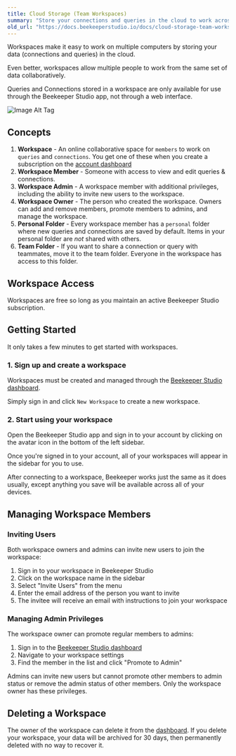 ```yaml
---
title: Cloud Storage (Team Workspaces)
summary: "Store your connections and queries in the cloud to work across multiple machines, or collaborate with others."
old_url: "https://docs.beekeeperstudio.io/docs/cloud-storage-team-workspaces"
---
```



Workspaces make it easy to work on multiple computers by storing your data (connections and queries) in the cloud.

Even better, workspaces allow multiple people to work from the same set of data collaboratively.

Queries and Connections stored in a workspace are only available for use through the Beekeeper Studio app, not through a web interface.

![Image Alt Tag](../assets/images/cloud-storage-team-workspaces-28.png)

## Concepts

1. **Workspace** - An online collaborative space for `members` to work on `queries` and `connections`. You get one of these when you create a subscription on the [account dashboard](https://app.beekeeperstudio.io)
2. **Workspace Member** - Someone with access to view and edit queries & connections.
3. **Workspace Admin** - A workspace member with additional privileges, including the ability to invite new users to the workspace.
4. **Workspace Owner** - The person who created the workspace. Owners can add and remove members, promote members to admins, and manage the workspace.
5. **Personal Folder** - Every workspace member has a `personal` folder where new queries and connections are saved by default. Items in your personal folder are *not* shared with others.
6. **Team Folder** - If you want to share a connection or query with teammates, move it to the team folder. Everyone in the workspace has access to this folder.

## Workspace Access

Workspaces are free so long as you maintain an active Beekeeper Studio subscription.

## Getting Started

It only takes a few minutes to get started with workspaces.

### 1. Sign up and create a workspace

Workspaces must be created and managed through the [Beekeeper Studio dashboard][dashboard].

Simply sign in and click `New Workspace` to create a new workspace.

### 2. Start using your workspace

Open the Beekeeper Studio app and sign in to your account by clicking on the avatar icon in the bottom of the left sidebar.

Once you're signed in to your account, all of your workspaces will appear in the sidebar for you to use.

After connecting to a workspace, Beekeeper works just the same as it does usually, except anything you save will be available across all of your devices.

## Managing Workspace Members

### Inviting Users

Both workspace owners and admins can invite new users to join the workspace:

1. Sign in to your workspace in Beekeeper Studio
2. Click on the workspace name in the sidebar
3. Select "Invite Users" from the menu
4. Enter the email address of the person you want to invite
5. The invitee will receive an email with instructions to join your workspace

### Managing Admin Privileges

The workspace owner can promote regular members to admins:

1. Sign in to the [Beekeeper Studio dashboard][dashboard]
2. Navigate to your workspace settings
3. Find the member in the list and click "Promote to Admin"

Admins can invite new users but cannot promote other members to admin status or remove the admin status of other members. Only the workspace owner has these privileges.

## Deleting a Workspace

The owner of the workspace can delete it from the [dashboard][dashboard]. If you delete your workspace, your data will be archived for 30 days, then permanently deleted with no way to recover it.


[dashboard]: https://app.beekeeperstudio.io

